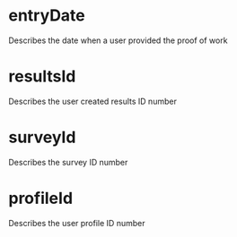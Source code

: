 # entryDate
Describes the date when a user provided the proof of work

# resultsId
Describes the user created results ID number

# surveyId
Describes the survey ID number

# profileId
Describes the user profile ID number